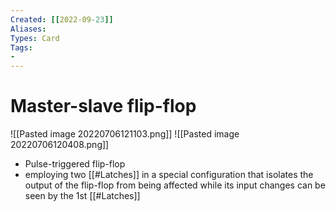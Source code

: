 ```yaml
---
Created: [[2022-09-23]]
Aliases: 
Types: Card
Tags: 
- 
---
```

# Master-slave flip-flop
![[Pasted image 20220706121103.png]]
![[Pasted image 20220706120408.png]]
- Pulse-triggered flip-flop
- employing two [[#Latches]] in a special configuration that isolates the output of the flip-flop from being affected while its input changes can be seen by the 1st [[#Latches]]